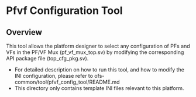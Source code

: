 # Pfvf Configuration Tool

## Overview
This tool allows the platform designer to select any configuration
of PFs and VFs in the PF/VF Mux (pf_vf_mux_top.sv) by modifying 
the corresponding API package file (top_cfg_pkg.sv).


- For detailed description on how to run this tool, and how to modify the INI configuration, please refer to ofs-common/tool/pfvf_config_tool/README.md
- This directory only contains template INI files relevant to this platform.
